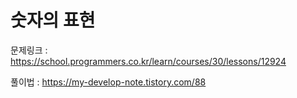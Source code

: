 # 숫자의 표현

문제링크 : https://school.programmers.co.kr/learn/courses/30/lessons/12924

풀이법 : https://my-develop-note.tistory.com/88

